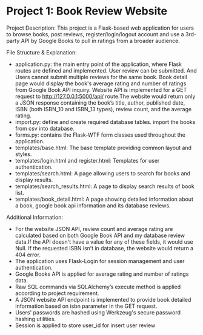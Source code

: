 # Project 1: Book Review Website 
Project Description: 
This project is a Flask-based web application for users to browse books, post reviews, register/login/logout account and use a 3rd-party API by Google Books to pull in ratings from a broader audience.

File Structure & Explanation:
* application.py: the main entry point of the application, where Flask routes are defined and implemented. User review can be submitted. And Users cannot submit multiple reviews for the same book. 
Book detail page would display the book's average rating and number of ratings from Google Book API inquiry. 
Website API is implemented for a GET request to http://127.0.0.1:5000/api/<isbn> route.The website would return only a JSON response containing the book’s title, author, published date, ISBN (both ISBN_10 and ISBN_13 types), review count, and the average rating.
* import.py: define and create required database tables. import the books from csv into database.
* forms.py: contains the Flask-WTF form classes used throughout the application.
* templates/base.html: The base template providing common layout and styles.
* templates/login.html and register.html: Templates for user authentication.
* templates/search.html: A page allowing users to search for books and display results.
* templates/search_results.html: A page to display search results of book list.
* templates/book_detail.html: A page showing detailed information about a book, google book api information and its database reviews. 

Additional Information:
* For the website JSON API, review count and average rating are calculated based on both Google Book API and my database review data.If the API doesn't have a value for any of these fields, it would use Null. If the requested ISBN isn’t in database, the website would return a 404 error.
* The application uses Flask-Login for session management and user authentication.
* Google Books API is applied for average rating and number of ratings data.
* Raw SQL commands via SQLAlchemy’s execute method is applied according to project requirement.
* A JSON website API endpoint is implemented to provide book detailed information based on isbn parameter in the GET request.
* Users' passwords are hashed using Werkzeug's secure password hashing utilities.
* Session is applied to store user_id for insert user review
